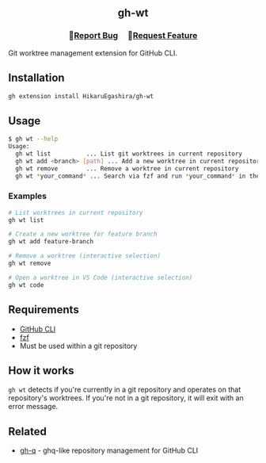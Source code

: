 <h2 align="center">
    <p align="center">gh-wt</p>
</h2>

<h3 align="center">
🔹<a  href="https://github.com/HikaruEgashira/gh-wt/issues">Report Bug</a> &nbsp; &nbsp;
🔹<a  href="https://github.com/HikaruEgashira/gh-wt/issues">Request Feature</a>
</h3>

Git worktree management extension for GitHub CLI.

## Installation

```bash
gh extension install HikaruEgashira/gh-wt
```

## Usage

```bash
$ gh wt --help
Usage:
  gh wt list          ... List git worktrees in current repository
  gh wt add <branch> [path] ... Add a new worktree in current repository
  gh wt remove        ... Remove a worktree in current repository
  gh wt *your_command* ... Search via fzf and run *your_command* in the selected worktree
```

### Examples

```bash
# List worktrees in current repository
gh wt list

# Create a new worktree for feature branch
gh wt add feature-branch

# Remove a worktree (interactive selection)
gh wt remove

# Open a worktree in VS Code (interactive selection)
gh wt code
```

## Requirements

- [GitHub CLI](https://cli.github.com/)
- [fzf](https://github.com/junegunn/fzf)
- Must be used within a git repository

## How it works

`gh wt` detects if you're currently in a git repository and operates on that repository's worktrees. If you're not in a git repository, it will exit with an error message.

## Related

- [gh-q](https://github.com/HikaruEgashira/gh-q) - ghq-like repository management for GitHub CLI
